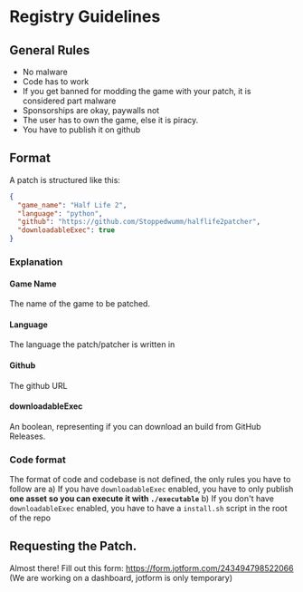 # Registry Guidelines
## General Rules
* No malware
* Code has to work
* If you get banned for modding the game with your patch, it is considered part malware
* Sponsorships are okay, paywalls not
* The user has to own the game, else it is piracy.
* You have to publish it on github

## Format
A patch is structured like this:
```json
{
  "game_name": "Half Life 2",
  "language": "python",
  "github": "https://github.com/Stoppedwumm/halflife2patcher",
  "downloadableExec": true
}
```

### Explanation
#### Game Name
The name of the game to be patched.

#### Language
The language the patch/patcher is written in

#### Github
The github URL

#### downloadableExec
An boolean, representing if you can download an build from GitHub Releases.

### Code format
The format of code and codebase is not defined, the only rules you have to follow are
a) If you have ```downloadableExec``` enabled, you have to only publish **one asset so you can execute it with ```./executable```**
b) If you don't have ```downloadableExec``` enabled, you have to have a ```install.sh``` script in the root of the repo

## Requesting the Patch.
Almost there! Fill out this form:
<https://form.jotform.com/243494798522066>
(We are working on a dashboard, jotform is only temporary)
